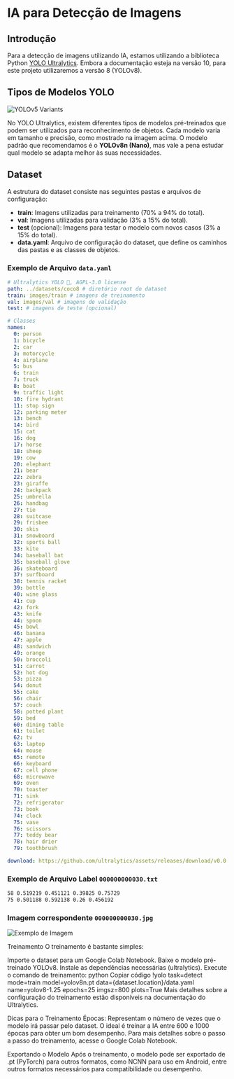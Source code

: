 # IA para Detecção de Imagens

## Introdução

Para a detecção de imagens utilizando IA, estamos utilizando a biblioteca Python [YOLO Ultralytics](https://docs.ultralytics.com/models/yolov10/#comparisons). Embora a documentação esteja na versão 10, para este projeto utilizaremos a versão 8 (YOLOv8).

## Tipos de Modelos YOLO
![YOLOv5 Variants](file-EE21NjQ8OaBRFDh7XBnP8XmK)

No YOLO Ultralytics, existem diferentes tipos de modelos pré-treinados que podem ser utilizados para reconhecimento de objetos. Cada modelo varia em tamanho e precisão, como mostrado na imagem acima. O modelo padrão que recomendamos é o **YOLOv8n (Nano)**, mas vale a pena estudar qual modelo se adapta melhor às suas necessidades.

## Dataset

A estrutura do dataset consiste nas seguintes pastas e arquivos de configuração:

- **train**: Imagens utilizadas para treinamento (70% a 94% do total).
- **val**: Imagens utilizadas para validação (3% a 15% do total).
- **test** (opcional): Imagens para testar o modelo com novos casos (3% a 15% do total).
- **data.yaml**: Arquivo de configuração do dataset, que define os caminhos das pastas e as classes de objetos.

### Exemplo de Arquivo `data.yaml`

```yaml
# Ultralytics YOLO 🚀, AGPL-3.0 license
path: ../datasets/coco8 # diretório root do dataset
train: images/train # imagens de treinamento
val: images/val # imagens de validação
test: # imagens de teste (opcional)

# Classes
names:
  0: person
  1: bicycle
  2: car
  3: motorcycle
  4: airplane
  5: bus
  6: train
  7: truck
  8: boat
  9: traffic light
  10: fire hydrant
  11: stop sign
  12: parking meter
  13: bench
  14: bird
  15: cat
  16: dog
  17: horse
  18: sheep
  19: cow
  20: elephant
  21: bear
  22: zebra
  23: giraffe
  24: backpack
  25: umbrella
  26: handbag
  27: tie
  28: suitcase
  29: frisbee
  30: skis
  31: snowboard
  32: sports ball
  33: kite
  34: baseball bat
  35: baseball glove
  36: skateboard
  37: surfboard
  38: tennis racket
  39: bottle
  40: wine glass
  41: cup
  42: fork
  43: knife
  44: spoon
  45: bowl
  46: banana
  47: apple
  48: sandwich
  49: orange
  50: broccoli
  51: carrot
  52: hot dog
  53: pizza
  54: donut
  55: cake
  56: chair
  57: couch
  58: potted plant
  59: bed
  60: dining table
  61: toilet
  62: tv
  63: laptop
  64: mouse
  65: remote
  66: keyboard
  67: cell phone
  68: microwave
  69: oven
  70: toaster
  71: sink
  72: refrigerator
  73: book
  74: clock
  75: vase
  76: scissors
  77: teddy bear
  78: hair drier
  79: toothbrush

download: https://github.com/ultralytics/assets/releases/download/v0.0.0/coco8.zip
```

### Exemplo de Arquivo Label `000000000030.txt`
```txt
58 0.519219 0.451121 0.39825 0.75729
75 0.501188 0.592138 0.26 0.456192
```
### Imagem correspondente `000000000030.jpg`
![Exemplo de Imagem](file-FqCOZNe3tr03km5GBfHGfSVz)

Treinamento
O treinamento é bastante simples:

Importe o dataset para um Google Colab Notebook.
Baixe o modelo pré-treinado YOLOv8.
Instale as dependências necessárias (ultralytics).
Execute o comando de treinamento:
python
Copiar código
!yolo task=detect mode=train model=yolov8n.pt data={dataset.location}/data.yaml name=yolov8-1.25 epochs=25 imgsz=800 plots=True
Mais detalhes sobre a configuração do treinamento estão disponíveis na documentação do Ultralytics.

Dicas para o Treinamento
Épocas: Representam o número de vezes que o modelo irá passar pelo dataset. O ideal é treinar a IA entre 600 e 1000 épocas para obter um bom desempenho.
Para mais detalhes sobre o passo a passo do treinamento, acesse o Google Colab Notebook.

Exportando o Modelo
Após o treinamento, o modelo pode ser exportado de .pt (PyTorch) para outros formatos, como NCNN para uso em Android, entre outros formatos necessários para compatibilidade ou desempenho.
